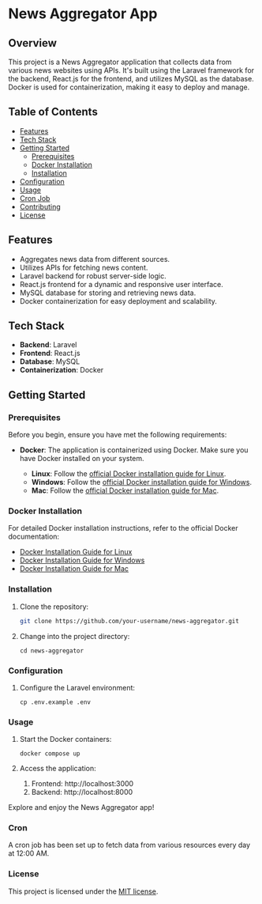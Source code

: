 # News Aggregator App

## Overview

This project is a News Aggregator application that collects data from various news websites using APIs. It's built using the Laravel framework for the backend, React.js for the frontend, and utilizes MySQL as the database. Docker is used for containerization, making it easy to deploy and manage.

## Table of Contents

- [Features](#features)
- [Tech Stack](#tech-stack)
- [Getting Started](#getting-started)
  - [Prerequisites](#prerequisites)
  - [Docker Installation](#docker-installation)
  - [Installation](#installation)
- [Configuration](#configuration)
- [Usage](#usage)
- [Cron Job](#cron-job)
- [Contributing](#contributing)
- [License](#license)

## Features

- Aggregates news data from different sources.
- Utilizes APIs for fetching news content.
- Laravel backend for robust server-side logic.
- React.js frontend for a dynamic and responsive user interface.
- MySQL database for storing and retrieving news data.
- Docker containerization for easy deployment and scalability.

## Tech Stack

- **Backend**: Laravel
- **Frontend**: React.js
- **Database**: MySQL
- **Containerization**: Docker

## Getting Started

### Prerequisites

Before you begin, ensure you have met the following requirements:

- **Docker**: The application is containerized using Docker. Make sure you have Docker installed on your system.

  - **Linux**: Follow the [official Docker installation guide for Linux](https://docs.docker.com/engine/install/).
  - **Windows**: Follow the [official Docker installation guide for Windows](https://docs.docker.com/desktop/install/windows-install/).
  - **Mac**: Follow the [official Docker installation guide for Mac](https://docs.docker.com/desktop/install/mac-install/).

### Docker Installation

For detailed Docker installation instructions, refer to the official Docker documentation:

- [Docker Installation Guide for Linux](https://docs.docker.com/engine/install/)
- [Docker Installation Guide for Windows](https://docs.docker.com/desktop/install/windows-install/)
- [Docker Installation Guide for Mac](https://docs.docker.com/desktop/install/mac-install/)

### Installation

1. Clone the repository:

   ```bash
   git clone https://github.com/your-username/news-aggregator.git

2. Change into the project directory:

    ```cd news-aggregator```

### Configuration

1. Configure the Laravel environment:
    
    ```cp .env.example .env```

### Usage

1. Start the Docker containers:

   ```docker compose up```
2. Access the application:
   1. Frontend: http://localhost:3000
   2. Backend: http://localhost:8000
 

Explore and enjoy the News Aggregator app!

### Cron
A cron job has been set up to fetch data from various resources every day at 12:00 AM.

### License
This project is licensed under the [MIT license](https://opensource.org/licenses/MIT).

